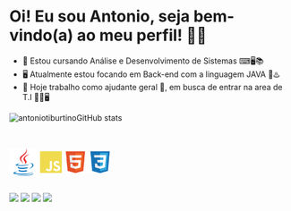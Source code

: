 # Oi! Eu sou Antonio, seja bem-vindo(a) ao meu perfil! 👋🤓

- 🌱 Estou cursando Análise e Desenvolvimento de Sistemas ⌨🖥️📚
- 🖥️ Atualmente estou focando em Back-end com a linguagem JAVA 🍵♨️ 
- 🔭 Hoje trabalho como ajudante geral 👷, em busca de entrar na area de T.I 👨‍💻🖥️

![antoniotiburtinoGitHub stats](https://github-readme-stats.vercel.app/api?username=antoniotiburtino&show_icons=true&theme=transparent)
##

  
<div style="display: inline_block"><br>
    <img align="center" alt="toni-java" height="50" width="50" src="https://raw.githubusercontent.com/devicons/devicon/master/icons/java/java-original.svg">
    <img align="center" alt="toni-js" height="40" width="40" src="https://raw.githubusercontent.com/devicons/devicon/master/icons/javascript/javascript-plain.svg">
    <img align="center" alt="toni-HTML" height="40" width="40" src="https://raw.githubusercontent.com/devicons/devicon/master/icons/html5/html5-original.svg">
    <img align="center" alt="toni-CSS" height="40" width="40" src="https://raw.githubusercontent.com/devicons/devicon/master/icons/css3/css3-original.svg">
    
    
 </div>

  ##

  <div> 
  <a href="https://www.linkedin.com/in/antonio-marcos-marcon-tiburtino-3a23591a0/" target="_blank"><img src="https://img.shields.io/badge/-LinkedIn-%230077B5?style=for-the-badge&logo=linkedin&logoColor=white" target="_blank"></a>
  <a href="https://www.youtube.com/channel/UCbbg7T3Ml3xDkCWlbTBEXHA" target="_blank"><img src="https://img.shields.io/badge/YouTube-FF0000?style=for-the-badge&logo=youtube&logoColor=white" target="_blank"></a>
  <a href="https://www.instagram.com/antonio_tiburtino93/" target="_blank"><img src="https://img.shields.io/badge/-Instagram-%23E4405F?style=for-the-badge&logo=instagram&logoColor=white" target="_blank"></a>
 	<a href="https://www.twitch.tv/antoniotiburtino" target="_blank"><img src="https://img.shields.io/badge/Twitch-9146FF?style=for-the-badge&logo=twitch&logoColor=white" target="_blank"></a>                            </a>




##
